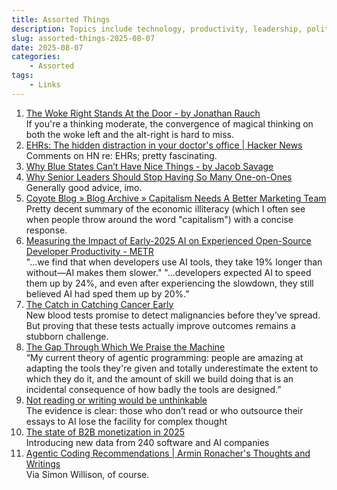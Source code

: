 ```yaml
---
title: Assorted Things
description: Topics include technology, productivity, leadership, politics, economics, AI, cancer treatment, marketing, praise, literacy, and business.
slug: assorted-things-2025-08-07
date: 2025-08-07
categories:
    - Assorted
tags:
    - Links
---
```




1. [The Woke Right Stands At the Door - by Jonathan Rauch](https://www.persuasion.community/p/the-woke-right-stands-at-the-door)\
  If you're a thinking moderate, the convergence of magical thinking on both the woke left and the alt-right is hard to miss.
1. [EHRs: The hidden distraction in your doctor's office | Hacker News](https://news.ycombinator.com/item?id=44775485)\
  Comments on HN re: EHRs; pretty fascinating.
1. [Why Blue States Can’t Have Nice Things - by Jacob Savage](https://www.persuasion.community/p/why-blue-states-cant-have-nice-things)
1. [Why Senior Leaders Should Stop Having So Many One-on-Ones](https://hbr.org/2025/07/why-senior-leaders-should-stop-having-so-many-one-on-ones)\
  Generally good advice, imo.
1. [Coyote Blog » Blog Archive » Capitalism Needs A Better Marketing Team](https://coyoteblog.com/coyote_blog/2025/07/capitalism-needs-a-better-marketing-team.html)\
  Pretty decent summary of the economic illiteracy (which I often see when people throw around the word "capitalism") with a concise response.
1. [Measuring the Impact of Early-2025 AI on Experienced Open-Source Developer Productivity - METR](https://metr.org/blog/2025-07-10-early-2025-ai-experienced-os-dev-study/)\
  "...we find that when developers use AI tools, they take 19% longer than without—AI makes them slower."
"...developers expected AI to speed them up by 24%, and even after experiencing the slowdown, they still believed AI had sped them up by 20%."
1. [The Catch in Catching Cancer Early](https://www.newyorker.com/magazine/2025/06/23/the-catch-in-catching-cancer-early)\
  New blood tests promise to detect malignancies before they’ve spread. But proving that these tests actually improve outcomes remains a stubborn challenge.
1. [The Gap Through Which We Praise the Machine](https://ferd.ca/the-gap-through-which-we-praise-the-machine.html)\
  “My current theory of agentic programming: people are amazing at adapting the tools they're given and totally underestimate the extent to which they do it, and the amount of skill we build doing that is an incidental consequence of how badly the tools are designed.”
1. [Not reading or writing would be unthinkable](https://www.thetimes.com/comment/columnists/article/not-reading-or-writing-would-be-unthinkable-hpc0f8k0x)\
  The evidence is clear: those who don’t read or who outsource their essays to AI lose the facility for complex thought
1. [The state of B2B monetization in 2025](https://www.growthunhinged.com/p/2025-state-of-b2b-monetization)\
  Introducing new data from 240 software and AI companies
1. [Agentic Coding Recommendations | Armin Ronacher's Thoughts and Writings](https://lucumr.pocoo.org/2025/6/12/agentic-coding/)\
  Via Simon Willison, of course.